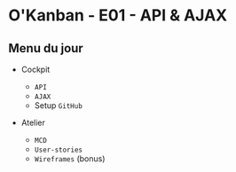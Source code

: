 # O'Kanban - E01 - API & AJAX

## Menu du jour

- Cockpit
  - `API`
  - `AJAX`
  - Setup `GitHub`

- Atelier
  - `MCD`
  - `User-stories`
  - `Wireframes` (bonus)
